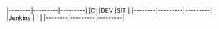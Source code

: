 |--------|---------|---------|
|CI      |DEV      |SIT      |
|--------|---------|---------|
|Jenkins |         |         |
|--------|---------|---------|
